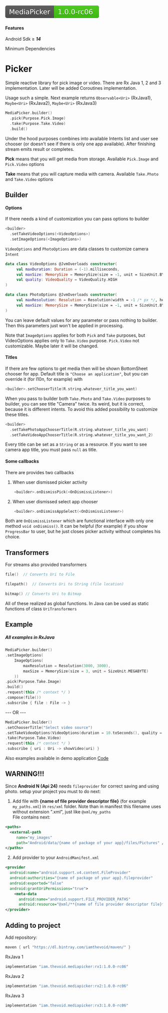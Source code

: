 
[<img src="lib.svg">](https://bintray.com/beta/#/iamthevoid/maven/MediaPicker)  

#### Features

Android Sdk ≥ ***14***

Minimum Dependencies 

# Picker
Simple reactive library for pick image or video. There are Rx Java 1, 2 and 3 implementation. Later will be added Coroutines implementation.   
 
Usage such a simple. Next example returns `Observable<Uri>` (RxJava1), `Maybe<Uri>` (RxJava2), `Maybe<Uri>` (RxJava3)     
 
```kotlin    
MediaPicker.builder()
  .pick(Purpose.Pick.Image)
  .take(Purpose.Take.Video) 
  .build()
``` 

Under the hood purposes combines into available Intents list and user see chooser (or doesn't see if there is only one app available). After finishing stream emits result or completes. 

**Pick** means that you will get media from storage. Available `Pick.Image` and `Pick.Video` options

**Take** means that you will capture media with camera. Available `Take.Photo` and `Take.Video` options
  
## Builder   
#### Options  
If there needs a kind of customization you can pass options to builder
 ```kotlin 
<builder>
   .setTakeVideoOptions(<VideoOptions>)
   .setImageOptions(<ImageOptions>)
```  
`VideoOptions` and `PhotoOptions` are data classes to customize camera `Intent`  
```kotlin 
data class VideoOptions @JvmOverloads constructor(    
     val maxDuration: Duration = (-1).milliseconds,    
     val maxSize: MemorySize = MemorySize(size = -1, unit = SizeUnit.BYTE),    
     val quality: VideoQuality = VideoQuality.HIGH
)  
```  
```kotlin 
data class PhotoOptions @JvmOverloads constructor(    
     val maxResolution: Resolution = Resolution(width = -1 /* px */, height = -1 /* px */),    
     val maxSize: MemorySize = MemorySize(size = -1, unit = SizeUnit.BYTE)   
)  
```  
  
You can leave default values for any parameter or pass nothing to builder. Then this parameters just won't be applied in processing. 

Note that `ImageOptions` applies for both `Pick` and `Take` purposes, but VideoOptions applies only to `Take.Video` purpose. `Pick.Video` not customizable. Maybe later it will be changed. 
#### Titles  
If there are few options to get media then will be shown BottomSheet chooser for app. Default title is `"Choose an application"`, but you can override it (for l10n, for example) with 
```kotlin    
<builder>.setChooserTitle(R.string.whatever_title_you_want)  
 ``` 
 When you pass to builder both `Take.Photo` and `Take.Video` purposes to builder, you can see title "Camera" twice. Its weird, but it is correct, because it is different intents. To avoid this added possibility to customize these titles. 
```kotlin    
<builder>
  .setTakePhotoAppChooserTitle(R.string.whatever_title_you_want)
  .setTakeVideoAppChooserTitle(R.string.whatever_title_you_want_2)  
 ``` 

Every title can be set as a `String` or as a resource. If you want to see camera app title, you must pass `null` as title.
#### Some callbacks

There are provides two callbacks

 1. When user dismissed picker activity 
```kotlin    
    <builder>.onDismissPick(<OnDismissListener>)  
``` 
 2. When user dismissed select app chooser
```kotlin    
    <builder>.onDismissAppSelect(<OnDismissListener>)  
```
Both are `OnDismissListener` which are functional interface with only one method `void onDismiss()`. It can be helpful (for example) if you show `ProgressBar` to user, but he just closes picker activity without completes his choice.  

## Transformers  
For streams also provided transformers  
  
  ```kotlin 
file()  // Converts Uri to File  
```   
```kotlin 
filepath()  // Converts Uri to String (file location)  
```  
```kotlin 
bitmap() // Converts Uri to Bitmap 
```  
All of these realized as global functions. In Java can be used as static functions of class `UriTransformers`  
  
 ## Example  
 ##### All examples in RxJava  
  ```kotlin      
 MediaPicker.builder()    
  .setImageOptions(
      ImageOptions(
          maxResolution = Resolution(3000, 3000), 
          maxSize = MemorySize(size = 3, unit = SizeUnit.MEGABYTE)
      ))
  .pick(Purpose.Take.Image) 
  .build()   
  .request(this /* context */ )    
  .compose(file())    
.subscribe { file : File -> } 
```    
 --- OR ---    
 ```kotlin    
 MediaPicker.builder()  
 .setChooserTitle("Select video source")  
 .setTakeVideoOptions(VideoOptions(duration = 10.toSeconds(), quality = VideoQuality.HIGH))
 .take(Purpose.Take.Video)    
 .request(this /* context */ ) 
 .subscribe { uri : Uri -> showVideo(uri) } 
``` 
Also examples available in demo application [Code](app/src/main/java/iam/thevoid/mediapickertest)  
  ## WARNING!!! 
  Since **Android N (Api 24)** needs `fileprovider` for correct saving and using photo. setup your project you must to do next:    
   1) Add file with **{name of file provider descriptor file}** (for example `my_paths.xml`) in `res/xml` folder. Note than in manifest this filename uses without extension ".xml", just like `@xml/my_paths`    
 File contains next: 
 ```xml    
 <paths>    
   <external-path   
      name="my_images"  
      path="Android/data/{name of package of your app}/files/Pictures" />    
</paths> 
```    
 2) Add provider to your `AndroidManifest.xml` 
 ```xml    
 <provider 
   android:name="android.support.v4.content.FileProvider"    
   android:authorities="{name of package of your app}.fileprovider"    
   android:exported="false"    
   android:grantUriPermissions="true">    
     <meta-data    
       android:name="android.support.FILE_PROVIDER_PATHS"    
       android:resource="@xml/**{name of file provider descriptor file}**" />    
</provider> 
```    


 ## Adding to project    
 Add repository: 
 ```groovy    
maven { url "https://dl.bintray.com/iamthevoid/maven/" } 
``` 
RxJava 1 
```groovy      
implementation "iam.thevoid.mediapicker:rx1:1.0.0-rc06"
 ```
 RxJava 2 
 ```groovy      
implementation "iam.thevoid.mediapicker:rx2:1.0.0-rc06"
 ```
 RxJava 3 
 ```groovy      
implementation "iam.thevoid.mediapicker:rx3:1.0.0-rc06"
 ```
